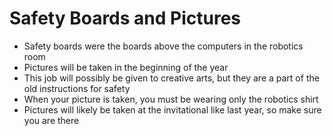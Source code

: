 # Safety Boards and Pictures
- Safety boards were the boards above the computers in the robotics room
- Pictures will be taken in the beginning of the year
- This job will possibly be given to creative arts, but they are a part of the old instructions for safety
- When your picture is taken, you must be wearing only the robotics shirt
- Pictures will likely be taken at the invitational like last year, so make sure you are there